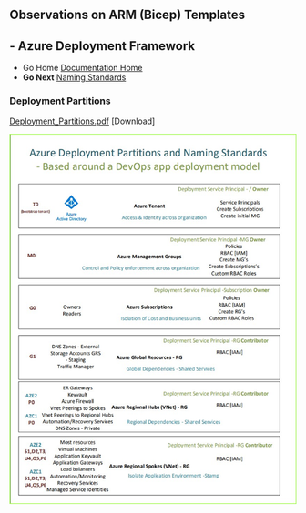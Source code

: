## Observations on ARM (Bicep) Templates 

## - Azure Deployment Framework ## 
- Go Home [Documentation Home](./index.md)
- **Go Next** [Naming Standards](./Naming_Standards.md)

### Deployment Partitions

[Deployment_Partitions.pdf](./azure_deployment_partitions.pdf) [Download]

![Deployment Partitions](./azure_deployment_partitions2.jpg)


